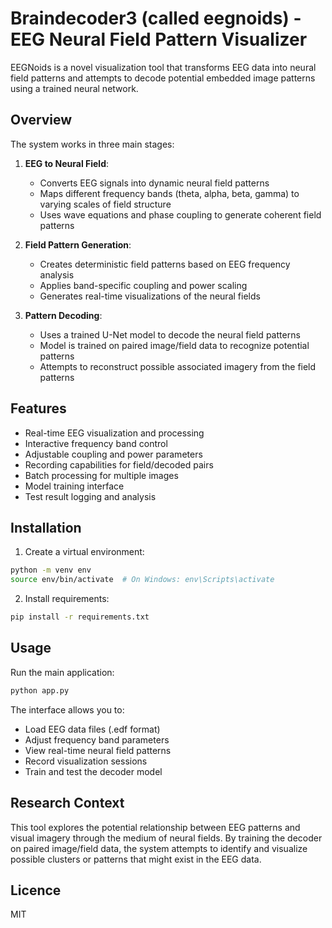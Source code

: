 # Braindecoder3 (called eegnoids) - EEG Neural Field Pattern Visualizer

EEGNoids is a novel visualization tool that transforms EEG data into neural field patterns and attempts to decode potential embedded image patterns using a trained neural network.

## Overview

The system works in three main stages:

1. **EEG to Neural Field**: 
   - Converts EEG signals into dynamic neural field patterns
   - Maps different frequency bands (theta, alpha, beta, gamma) to varying scales of field structure
   - Uses wave equations and phase coupling to generate coherent field patterns

2. **Field Pattern Generation**:
   - Creates deterministic field patterns based on EEG frequency analysis
   - Applies band-specific coupling and power scaling
   - Generates real-time visualizations of the neural fields

3. **Pattern Decoding**:
   - Uses a trained U-Net model to decode the neural field patterns
   - Model is trained on paired image/field data to recognize potential patterns
   - Attempts to reconstruct possible associated imagery from the field patterns

## Features

- Real-time EEG visualization and processing
- Interactive frequency band control
- Adjustable coupling and power parameters
- Recording capabilities for field/decoded pairs
- Batch processing for multiple images
- Model training interface
- Test result logging and analysis

## Installation

1. Create a virtual environment:

```bash
python -m venv env
source env/bin/activate  # On Windows: env\Scripts\activate
```

2. Install requirements:
```bash
pip install -r requirements.txt
```

## Usage

Run the main application:
```bash
python app.py
```

The interface allows you to:
- Load EEG data files (.edf format)
- Adjust frequency band parameters
- View real-time neural field patterns
- Record visualization sessions
- Train and test the decoder model

## Research Context

This tool explores the potential relationship between EEG patterns and visual imagery through the medium of neural fields. By training the decoder on paired image/field data, the system attempts to identify and visualize possible clusters or patterns that might exist in the EEG data.

## Licence 

MIT
